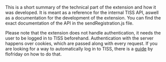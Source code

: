 This is a short summary of the technical part of the extension and how it was developed. It is meant as a reference for the internal TISS API, aswell as a documentation for the development of the extension. You can find the exact documentation of the API in the sendRegistration.js file.

Please note that the extension does not handle authentication, it needs the user to be logged in to TISS beforehand. Authentication with the server happens over cookies, which are passed along with every request. If you are looking for a way to automatically log in to TISS, there is a [guide](https://github.com/flofriday/TU_Wien_Addressbook#how-does-the-app-log-in-to-get-student-information) by flofriday on how to do that.
